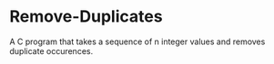 # Remove-Duplicates
 A C program that takes a sequence of n integer values and removes duplicate occurences. 
